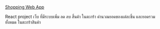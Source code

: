 [Shopping Web App](https://shopping-web-8be54.firebaseapp.com/?_gl=1*cdscus*_ga*MTAxNzQ4NTM4OC4xNjk3MzcwNjc3*_ga_CW55HF8NVT*MTY5ODU5NDYyNy44LjEuMTY5ODU5NTE5MS41MS4wLjA.)


React project เว็บ ที่มีระบบเพิ่ม ลด ลบ สิ้นค้า ในตะกร้า คำนวณยอดของแต่ละชิ้น และยอดรวมทั้งหมด ในตะกร้าสินค้า

